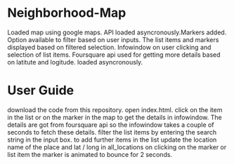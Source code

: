 # Neighborhood-Map
Loaded map using google maps.
API loaded asyncronously.Markers added.
Option available to filter based on user inputs.
The list items and markers displayed based on filtered selection.
Infowindow on user clicking and selection of list items.
Foursquare api used for getting more details based on latitute and logitude. loaded asyncronously.
# User Guide
download the code from this repository. open index.html.
click on the item in the list or on the marker in the map to get the details in infowindow. The details are got from foursquare api so the infowindow takes a couple of seconds to fetch these details.
filter the list items by entering the search string in the input box.
to add further items in the list update the location name of the place and lat / long in all_locations
on clicking on the marker or list item the marker is animated to bounce for 2 seconds.


